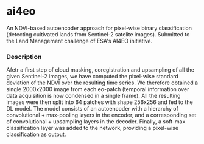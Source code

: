 # ai4eo

An NDVI-based autoencoder approach for pixel-wise binary classification (detecting cultivated lands from Sentinel-2 satelite images). Submitted to the Land Management challenge of ESA's AI4EO initiative.

### Description
Afetr a first step of cloud masking, coregistration and upsampling of all the given Sentinel-2 images, we have computed the pixel-wise standard deviation of the NDVI over the resulting time series. We therefore obtained a single 2000x2000 image from each eo-patch (temporal information over data acquisition is now condensed in a single frame). All the resulting images were then split into 64 patches with shape 256x256 and fed to the DL model. The model consists of an autoencoder with a hierarchy of convolutional + max-pooling layers in the encoder, and a corresponding set of convolutional + upsampling layers in the decoder. Finally, a soft-max classification layer was added to the network, providing a pixel-wise classification as output.
